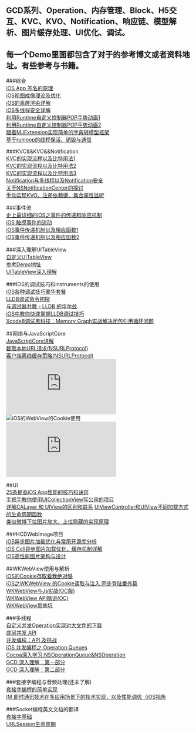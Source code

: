 ## GCD系列、Operation、内存管理、Block、H5交互、KVC、KVO、Notification、响应链、模型解析、图片缓存处理、UI优化、调试。</br>
## 每一个Demo里面都包含了对于的参考博文或者资料地址。有些参考与书籍。</br>

###综合</br>
[iOS App 签名的原理 ](http://wereadteam.github.io/2017/03/13/Signature/)</br>
[iOS视图成像理论及优化](http://www.jianshu.com/p/d3685b4977aa)</br>
[iOS的离屏渲染详解](http://www.imlifengfeng.com/blog/?p=593)</br>
[iOS多线程安全详解](http://www.imlifengfeng.com/blog/?p=582)</br>
[利用Runtime自定义控制器POP手势动画1](http://www.jianshu.com/p/d39f7d22db6c#fn_link_1)</br>
[利用Runtime自定义控制器POP手势动画2](https://github.com/forkingdog/FDFullscreenPopGesture)</br>
[跟着MJExtension实现简单的字典转模型框架](http://www.jianshu.com/p/d2ecef03f19e)</br>
[基于runloop的线程保活、销毁与通信](http://www.jianshu.com/p/4d5b6fc33519)</br>

###KVC&&KVO&&Notification</br>
[KVC的实现流程以及比特用法1](http://www.jianshu.com/p/d12dba8d686c)</br>
[KVC的实现流程以及比特用法2](http://www.jianshu.com/p/6b32f6279347)</br>
[KVC的实现流程以及比特用法3](http://www.jianshu.com/p/f8cdd075439d)</br>
[Notification与多线程以及Notification安全](http://southpeak.github.io/2015/03/14/nsnotification-and-multithreading/)</br>
[关于NSNotificationCenter的探讨](http://southpeak.github.io/2015/03/20/cocoa-foundation-nsnotificationcenter/)</br>
[手动实现KVO、注册依赖键、集合属性监听](http://southpeak.github.io/2015/04/23/cocoa-foundation-nskeyvalueobserving/)</br>

###事件流</br>
[史上最详细的iOS之事件的传递和响应机制](http://www.jianshu.com/p/2e074db792ba)</br>
[iOS 触摸事件的流动](https://juejin.im/entry/58bbb8528ac247359819e45d)</br>
[iOS事件传递机制以及相应函数1](http://www.superqq.com/blog/2015/04/23/iosyong-hu-dian-ji-shi-jian-chu-li/)</br>
[iOS事件传递机制以及相应函数2](http://southpeak.github.io/2015/03/07/cocoa-uikit-uiresponder/)</br>

###深入理解UITableView</br>
[自定义UITableView](http://www.jianshu.com/p/bc0a55e9b09b)</br>
[参考Demo地址](https://github.com/iThinkerYZ/YZTableView)</br>
[UITableView深入理解](http://blog.jobbole.com/70143/)</br>

###IOS的调试技巧和instruments的使用</br>
[iOS各种调试技巧豪华套餐](http://www.cnblogs.com/daiweilai/p/4421340.html)</br>
[LLDB调试命令初探](http://www.starfelix.com/blog/2014/03/17/lldbdiao-shi-ming-ling-chu-tan/)</br>
[与调试器共舞 - LLDB 的华尔兹](http://objccn.io/issue-19-2/)</br>
[iOS中教你快速掌握LLDB调试技巧](http://m.blog.csdn.net/article/details?id=51316510&from=timeline&isappinstalled=0)</br>
[Xcode8调试黑科技：Memory Graph实战解决闭包引用循环问题](http://www.jianshu.com/p/f792f9aa2e45)</br>

##网络与Java​Script​Core</br>
[Java​Script​Core详解](http://nshipster.cn/javascriptcore/)</br>
[截取本地URL请求(NSURLProtocol)](http://blog.csdn.net/majiakun1/article/details/46357359)</br>
[客户端离线缓存策略(NSURLProtocol)](http://blog.csdn.net/majiakun1/article/details/46357409)</br>
![WebViewJavascriptBridge原理解析](https://huang303513.github.io/2017/04/01/WebViewJavascriptBridge%E5%8E%9F%E7%90%86%E8%A7%A3%E6%9E%90.html)</br>
![iOS的WebView的Cookie使用](http://www.jianshu.com/p/d2c478bbcca5)</br>
![如何准确判断 WebView 加载完成](http://www.cocoachina.com/ios/20170314/18881.html)</br>

##UI</br>
[25条提高iOS App性能的技巧和诀窍](http://www.open-open.com/lib/view/open1365861753734.html)</br>
[手把手教你使用UICollectionView写公司的项目](http://www.jianshu.com/p/cf616f73d596)</br>
[详解CALayer 和 UIView的区别和联系](http://www.jianshu.com/p/079e5cf0f014)
[UIViewController和UIView不同加载方式的生命周期函数](http://www.jianshu.com/p/73879a117d2d)</br>
[类似微博下拉图片放大、上拉隐藏的实现原理](http://www.jianshu.com/p/144cc0383daa)</br>

###HCDWebImage项目</br>
[iOS异步图片加载优化与常用开源库分析](http://www.jianshu.com/p/3b2c95e1404f)</br>
[iOS Cell异步图片加载优化，缓存机制详解](http://www.jianshu.com/p/02ab2b74c451)</br>
[iOS高性能图片架构与设计](http://mp.weixin.qq.com/s?plg_nld=1&plg_auth=1&plg_nld=1&plg_dev=1&plg_uin=1&plg_usr=1&plg_vkey=1&plg_nld=1&plg_uin=1&mid=207840007&plg_auth=1&plg_dev=1&sn=ce09553e5774f5581c696b5e28f0c7e8&plg_nld=1&idx=1&__biz=MzI1MTA1MzM2Nw%3D%3D&plg_usr=1&plg_vkey=1#rd)</br>


##WKWebView使用与解析</br>
[iOS的Cookie存取看我绝对够](http://www.jianshu.com/p/d2c478bbcca5)</br>
[iOS之WKWebView 的Cookie读取与注入 同步登陆番外篇](http://www.jianshu.com/p/fd47847c53f9)</br>
[WKWebView与Js实战(OC版)](http://www.henishuo.com/wkwebview-js-h5-oc/?utm_source=tuicool&utm_medium=referral)<br/>
[WKWebView API精讲(OC)](http://www.henishuo.com/wkwebview-objc/?utm_source=tuicool&utm_medium=referral)<br/>
[WKWebView那些坑](http://mp.weixin.qq.com/s?__biz=MzA3NTYzODYzMg==&mid=2653578513&idx=1&sn=961bf5394eecde40a43060550b81b0bb&chksm=84b3b716b3c43e00ee39de8cf12ff3f8d475096ffaa05de9c00ff65df62cd73aa1cff606057d&mpshare=1&scene=23&srcid=0119VtvRXXpX8zD7Hon2AcE0#rd)</br>

###多线程</br>
[自定义并发Operation实现对大文件的下载](http://www.jianshu.com/p/ebb3e42049fd)</br>
[底层并发 API](http://objccn.io/issue-2-3/#watching_files)</br>
[并发编程：API 及挑战](http://objccn.io/issue-2-1/#priority_inversion)</br>
[iOS 并发编程之 Operation Queues](http://blog.leichunfeng.com/blog/2015/07/29/ios-concurrency-programming-operation-queues/)</br>
[Cocoa深入学习:NSOperationQueue&NSOperation](http://www.jianshu.com/p/fe1fec3d198f)</br>
[GCD 深入理解：第一部分](https://github.com/nixzhu/dev-blog/blob/master/2014-04-19-grand-central-dispatch-in-depth-part-1.md)</br>
[GCD 深入理解：第二部分](https://github.com/nixzhu/dev-blog/blob/master/2014-05-14-grand-central-dispatch-in-depth-part-2.md)</br>


###套接字编程与音频处理(还未了解)</br>
[套接字编程的简单实现](http://www.jianshu.com/p/2dbb360886a8)</br>
[IM 即时通讯技术在多应用场景下的技术实现，以及性能调优（iOS视角](https://github.com/ChenYilong/iOSBlog/blob/master/Tips/%E5%9F%BA%E4%BA%8EWebsocket%E7%9A%84IM%E5%8D%B3%E6%97%B6%E9%80%9A%E8%AE%AF%E6%8A%80%E6%9C%AF/IM%20%E5%8D%B3%E6%97%B6%E9%80%9A%E8%AE%AF%E6%8A%80%E6%9C%AF%E5%9C%A8%E5%A4%9A%E5%BA%94%E7%94%A8%E5%9C%BA%E6%99%AF%E4%B8%8B%E7%9A%84%E6%8A%80%E6%9C%AF%E5%AE%9E%E7%8E%B0%EF%BC%8C%E4%BB%A5%E5%8F%8A%E6%80%A7%E8%83%BD%E8%B0%83%E4%BC%98%EF%BC%88iOS%E8%A7%86%E8%A7%92%EF%BC%89.md)</br>

###Socket编程英文文档的翻译</br>
[套接字基础](https://github.com/huang303513/translateOfAppleDocument/blob/master/%E5%A5%97%E6%8E%A5%E5%AD%97%E5%9F%BA%E7%A1%80.md)</br>
[URLSession生命周期](https://github.com/huang303513/translateOfAppleDocument/blob/master/URLSession%20%E7%94%9F%E5%91%BD%E5%91%A8%E6%9C%9F.md)
